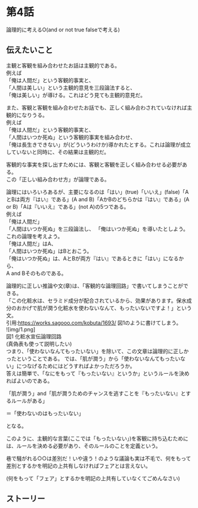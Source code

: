 # 第4話

論理的に考えるO(and or not true falseで考える)  

## 伝えたいこと  

主観と客観を組み合わせたお話は主観的である。  
例えば  
「俺は人間だ」という客観的事実と、  
「人間は美しい」という主観的意見を三段論法すると、  
「俺は美しい」が導ける。これはどう見ても主観的意見だ。  

また、客観と客観を組み合わせたお話でも、正しく組み合わされていなければ主観的になりうる。  
例えば  
「俺は人間だ」という客観的事実と、  
「人間はいつか死ぬ」という客観的事実を組み合わせ、  
「俺は長生きできない」が(どういうわけか)導かれたとする。これは論理が成立していないと同時に、その結果は主観的だ。  

客観的な事実を探し出すためには、客観と客観を正しく組み合わせる必要がある。  
この「正しい組み合わせ方」が論理である。  

論理にはいろいろあるが、主要になるのは「はい」(true)「いいえ」(false)「AとBは両方『はい』である」(A and B)「AかBのどちらかは『はい』である」(A or B)「Aは『いいえ』である」(not A)の5つである。  
例えば  
「俺は人間だ」  
「人間はいつか死ぬ」を三段論法し、
「俺はいつか死ぬ」を導いたとしよう。  
これの論理を考えよう。  
「俺は人間だ」はA、  
「人間はいつか死ぬ」はBとおこう。  
「俺はいつか死ぬ」は、AとBが両方『はい』であるときに「はい」になるから、  
A and Bそのものである。  

論理的に正しい推論や文(章)は、「客観的な論理回路」で書いてしまうことができる。  
「この化粧水は、セラミド成分が配合されているから、効果があります。保水成分のおかげで肌が潤う化粧水を使わないなんて、もったいないですよ！」という文。  
引用:https://works.sagooo.com/kobuta/1693/
図1のように書けてしまう。  
![img/1.png]  
図1 化粧水宣伝論理回路  
(真偽表も使って説明したい)  
つまり、「使わないなんてもったいない」を除いて、この文章は論理的に正しかったということである。
では、「肌が潤う」から「使わないなんてもったいない」につなげるためにはどうすればよかっただろうか。  
答えは簡単で、「なにをもって『もったいない』というか」というルールを決めればよいのである。  

「肌が潤う」and「肌が潤うためのチャンスを逃すことを『もったいない』とするルールがある」  

＝「使わないのはもったいない」  

となる。  

このように、主観的な言葉(ここでは「もったいない」)を客観に持ち込むためには、ルールを決める必要があり、そのルールのことを定義という。  

巷で騒がれる○○は差別だ！いや違う！のような議論も実は不毛で、何をもって差別とするかを明記の上共有しなければフェアとは言えない。  

(何をもって「フェア」とするかを明記の上共有していなくてごめんなさい)



## ストーリー
